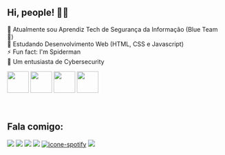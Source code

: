 ## Hi, people! 🖖🤓

🔭 Atualmente sou Aprendiz Tech de Segurança da Informação (Blue Team 🔵)<br>
🌱 Estudando Desenvolvimento Web (HTML, CSS e Javascript)<br>
⚡ Fun fact: I'm Spiderman<br>
🔐 Um entusiasta de Cybersecurity

<div>
    <img src="https://cdn.jsdelivr.net/gh/devicons/devicon/icons/css3/css3-plain-wordmark.svg" width="50px">
    <img src="https://cdn.jsdelivr.net/gh/devicons/devicon/icons/html5/html5-plain-wordmark.svg" width="50px">
    <img src="https://cdn.jsdelivr.net/gh/devicons/devicon/icons/javascript/javascript-plain.svg" width="50px">
    <img src="https://cdn.jsdelivr.net/gh/devicons/devicon/icons/python/python-original.svg" width="50px">
          

  </div>
  
  <br>
  
<!--<div align="left">
  <a href="https://github.com/raphaelknnd">
  <img height="180em" src="https://github-readme-stats.vercel.app/api?username=raphaelknnd&show_icons=true&theme=dark&include_all_commits=true&count_private=true"/>
  <img height="180em" src="https://github-readme-stats.vercel.app/api/top-langs/?username=raphaelknnd&layout=compact&langs_count=7&theme=dracula"/>
</div>-->
  
  <br>
  
  ## Fala comigo:
  
 <div>
  <a href="mailto:raphakennedy.dev@gmail.com"><img src="https://img.shields.io/badge/Gmail-D14836?style=for-the-badge&logo=gmail&logoColor=white" target="_blank"></a>
  <a href="https://www.linkedin.com/in/raphael-kennedy" target="_blank"><img src="https://img.shields.io/badge/-LinkedIn-%230077B5?style=for-the-badge&logo=linkedin&logoColor=white" target="_blank"></a>
  <a href="https://instagram.com/kn_rapha" target="_blank"><img src="https://img.shields.io/badge/-Instagram-%23E4405F?style=for-the-badge&logo=instagram&logoColor=white" target="_blank"></a>
 	<a href="https://t.me/Raphakennedy" target="_blank"><img src="https://img.shields.io/badge/Telegram-2CA5E0?style=for-the-badge&logo=telegram&logoColor=white" target="_blank"></a>
 <a href="https://open.spotify.com/user/jsfre5chtqm84xbeuukcjr9nh" target="_blank"><img src="https://img.shields.io/badge/Spotify-1ED760?&style=for-the-badge&logo=spotify&logoColor=white" alt="icone-spotify"></a>
 <a href="https://twitter.com/kn_rapha" target="_blank"><img src="https://img.shields.io/badge/Twitter-1DA1F2?style=for-the-badge&logo=twitter&logoColor=white" target="_blank"></a>
   
   <!--![Snake animation](https://github.com/raphaelknnd/raphaelknnd/blob/output/github-contribution-grid-snake.svg)-->
 </div>
  
  
<!--
**raphaelknnd/raphaelknnd** is a ✨ _special_ ✨ repository because its `README.md` (this file) appears on your GitHub profile.

Here are some ideas to get you started:

-->
